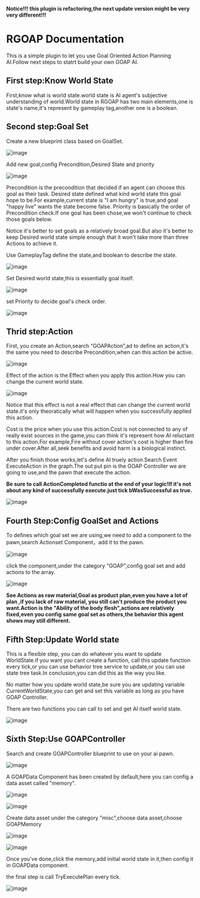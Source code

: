 **Notice!!! this plugin is refactoring,the next update version might be very very different!!!**

# RGOAP Documentation

This is a simple plugin to let you use Goal Oriented Action Planning AI.Follow next steps to statrt build your own GOAP AI.



## First step:Know World State

First,know what is world state.world state is AI agent's subjective understanding of world.World state in RGOAP has two main elements,one is state's name,it's represent by gameplay tag,another one is a boolean.

## Second step:Goal Set

Create a new blueprint class based on GoalSet.


![image](https://github.com/user-attachments/assets/d17df796-197d-431a-8f35-bae2f23cb63a)


Add new goal,config Precondition,Desired State and priority


![image](https://github.com/user-attachments/assets/d225a90a-1fc9-4fbc-8317-0bf6ad1c8441)


Precondition is the precondition that decided if an agent can choose this goal as their task.
Desired state defined what kind world state this goal hope to be.For example,current state is "I am hungry" is true,and goal "happy live" wants the state become false.
Priority is basically the order of Precondition check.If one goal has been chose,we won't continue to check those goals below.

Notice it's better to set goals as a relatively broad goal.But also it's better to keep Desired world state simple enough that it won't take more than three Actions to achieve it.

Use GameplayTag define the state,and boolean to describe the state.


![image](https://github.com/user-attachments/assets/7c2273f4-9dd1-427d-87bc-b380e4543d87)


Set Desired world state,this is essentially goal itself.


![image](https://github.com/user-attachments/assets/899037a9-74d0-48dd-95a2-9d5d497f58e5)


set Priority to decide goal's check order.


![image](https://github.com/user-attachments/assets/c1f8d896-cab0-4618-b8ee-e12b82e5375d)


## Thrid step:Action

First, you create an Action,search “GOAPAction”,ad to define an action,it's the same you need to describe Precondition,when can this action be active.


![image](https://github.com/user-attachments/assets/2d2488c4-5fd6-4891-885f-9bb3f43a2904)


Effect of the action is the Effect when you apply this action.How you can change the current world state.


![image](https://github.com/user-attachments/assets/d664a9d7-d26e-48de-a59a-98565afdb31f)


Notice that this effect is not a real effect that can change the current world state.it's only theoratically what will happen when you successfully applied this action.

Cost is the price when you use this action.Cost is not connected to any of really exist sources in the game,you can think it's represent how AI reluctant to this action.For example,Fire without cover action's cost is higher than fire under cover.After all,seek benefits and avoid harm is a biological instinct. 


After you finish those works,let's define AI truely action.Search Event ExecuteAction in the graph.The out put pin is the GOAP Controller we are going to use,and the pawn that execute the action.

**Be sure to call ActionCompleted functio at the end of your logic!If it's not about any kind of successfully execute.just tick bWasSuccessful as true.**


![image](https://github.com/user-attachments/assets/f3d863f3-db47-4701-83e3-1b1130366221)


## Fourth Step:Config GoalSet and Actions

To defines which goal set we are using,we need to add a component to the pawn,search Actionset Component，add it to the pawn.


![image](https://github.com/user-attachments/assets/11e5c99e-5833-4524-8a65-0e203858db32)


click the component,under the category "GOAP",config goal set and add actions to the array.


![image](https://github.com/user-attachments/assets/398d1303-a16f-4fcf-9aad-9a0a853e8e47)


**See Actions as raw material,Goal as product plan,even you have a lot of plan ,if you lack of raw material, you still can't produce the product you want.Action is the "Ability of the body flesh",actions are relatively fixed,even you config same goal set as others,the behavior this agent shows may still different.**


## Fifth Step:Update World state

This is a flexible step, you can do whatever you want to update WorldState.if you want you cant create a function, call this update function every tick,or you can use behavior tree service to update,or you can use state tree task.In conclusion,you can did this as the way you like.

No matter how you update world state,be sure you are updating variable CurrentWorldState,you can get and set this variable as long as you have GOAP Controller.

There are two functions you can call to set and get AI itself world state.


![image](https://github.com/user-attachments/assets/6fe5d4bc-c580-4589-8812-274e599f62d6)


## Sixth Step:Use GOAPController

Search and create GOAPController blueprint to use on your ai pawn.


![image](https://github.com/user-attachments/assets/30a341cd-5abe-4cf6-b4c6-63284e9ef7eb)


A GOAPData Component has been created by default,here you can config a data asset called "memory".


![image](https://github.com/user-attachments/assets/9edd62ac-e1fa-4b20-aa7d-3e76f6abbe2a)


![image](https://github.com/user-attachments/assets/6c128322-cf31-4bb4-94d6-54082d786718)


Create data asset under the category "misc",choose data asset,choose GOAPMemory


![image](https://github.com/user-attachments/assets/3116dd61-03bc-4795-92d5-748e32199422)


![image](https://github.com/user-attachments/assets/e94d666c-ae31-466c-a81a-48bf191d4785)


Once you've done,click the memory,add initial world state in it,then config it in GOAPData component.

the final step is call TryExecutePlan every tick.


![image](https://github.com/user-attachments/assets/6ef3d053-4c6d-4e80-bffa-60d9e201481b)























